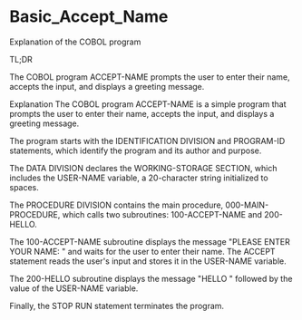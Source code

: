 # Basic_Accept_Name
Explanation of the COBOL program

TL;DR

The COBOL program ACCEPT-NAME prompts the user to enter their name, accepts the input, and displays a greeting message.

Explanation
The COBOL program ACCEPT-NAME is a simple program that prompts the user to enter their name, accepts the input, and displays a greeting message.

The program starts with the IDENTIFICATION DIVISION and PROGRAM-ID statements, which identify the program and its author and purpose.

The DATA DIVISION declares the WORKING-STORAGE SECTION, which includes the USER-NAME variable, a 20-character string initialized to spaces.

The PROCEDURE DIVISION contains the main procedure, 000-MAIN-PROCEDURE, which calls two subroutines: 100-ACCEPT-NAME and 200-HELLO.

The 100-ACCEPT-NAME subroutine displays the message "PLEASE ENTER YOUR NAME: " and waits for the user to enter their name. The ACCEPT statement reads the user's input and stores it in the USER-NAME variable.

The 200-HELLO subroutine displays the message "HELLO " followed by the value of the USER-NAME variable.

Finally, the STOP RUN statement terminates the program.
